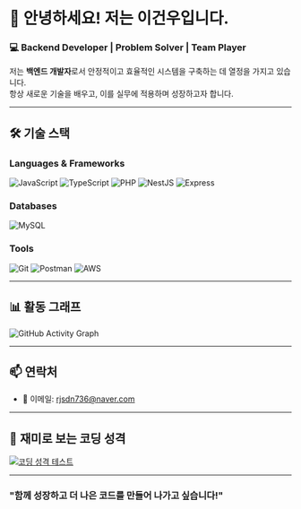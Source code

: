 <!--
**geonwoo1/geonwoo1** is a ✨ _special_ ✨ repository because its `README.md` (this file) appears on your GitHub profile.

Here are some ideas to get you started:

- 🔭 I’m currently working on ...
- 🌱 I’m currently learning ...
- 👯 I’m looking to collaborate on ...
- 🤔 I’m looking for help with ...
- 💬 Ask me about ...
- 📫 How to reach me: ...
- 😄 Pronouns: ...
- ⚡ Fun fact: ...
-->
# 👋 안녕하세요! 저는 이건우입니다.

### 💻 Backend Developer | Problem Solver | Team Player  
저는 **백엔드 개발자**로서 안정적이고 효율적인 시스템을 구축하는 데 열정을 가지고 있습니다.  
항상 새로운 기술을 배우고, 이를 실무에 적용하며 성장하고자 합니다.  

---

## 🛠 기술 스택
### Languages & Frameworks
![JavaScript](https://img.shields.io/badge/JavaScript-F7DF1E?style=flat-square&logo=javascript&logoColor=black)
![TypeScript](https://img.shields.io/badge/TypeScript-007ACC?style=flat-square&logo=typescript&logoColor=white)
![PHP](https://img.shields.io/badge/PHP-777BB4?style=flat-square&logo=php&logoColor=white)
![NestJS](https://img.shields.io/badge/NestJS-E0234E?style=flat-square&logo=nestjs&logoColor=white)
![Express](https://img.shields.io/badge/Express-000000?style=flat-square&logo=express&logoColor=white)

### Databases
![MySQL](https://img.shields.io/badge/MySQL-4479A1?style=flat-square&logo=mysql&logoColor=white)

### Tools
![Git](https://img.shields.io/badge/Git-F05032?style=flat-square&logo=git&logoColor=white)
![Postman](https://img.shields.io/badge/Postman-FF6C37?style=flat-square&logo=postman&logoColor=white)
![AWS](https://img.shields.io/badge/AWS-232F3E?style=flat-square&logo=amazon-aws&logoColor=white)

---

## 📊 활동 그래프
<img src="https://github-readme-activity-graph.vercel.app/graph?username=geonwoo1&theme=github" alt="GitHub Activity Graph">

---

## 📫 연락처
- 📧 이메일: [rjsdn736@naver.com](mailto:YourEmail@example.com)
---

## 🧩 재미로 보는 코딩 성격
[![코딩 성격 테스트](https://img.shields.io/badge/What%20is%20My%20Coding%20Personality%3F-Take%20the%20Test-orange)](https://codingame.com/coding-personality-test)

---

### "함께 성장하고 더 나은 코드를 만들어 나가고 싶습니다!"

